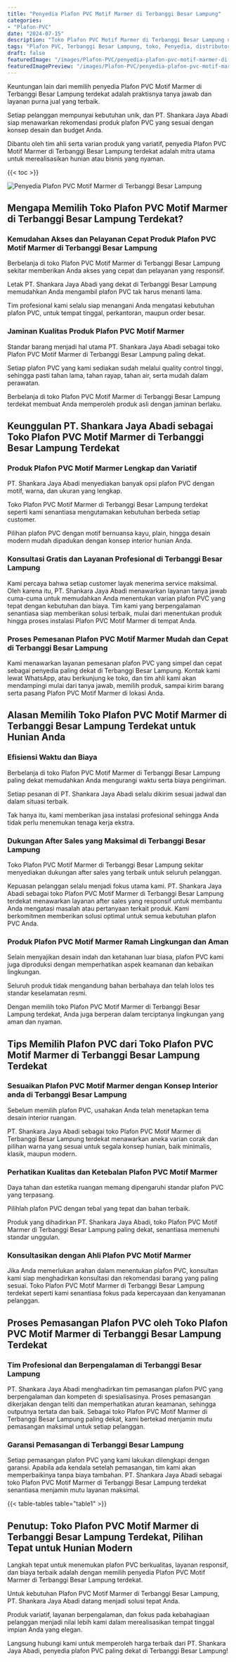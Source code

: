 ```yaml
---
title: "Penyedia Plafon PVC Motif Marmer di Terbanggi Besar Lampung"
categories:
- "Plafon-PVC"
date: "2024-07-15"
description: "Toko Plafon PVC Motif Marmer di Terbanggi Besar Lampung untuk hunian, perkantoran, serta ritel. Produk unggulan, pilihan motif, variasi warna elegan, beserta servis instalasi dikerjakan oleh tenaga ahli berpengalaman serta kepastian resmi!|Jasa distribusi Plafon PVC Motif Marmer di Terbanggi Besar Lampung untuk keperluan hunian, office, maupun gerai, dengan produk terbaik dan instalasi oleh tenaga ahli ahli serta garansi resmi.|Alternatif Plafon PVC Motif Marmer di Terbanggi Besar Lampung yang terpercaya untuk rumah, office, serta ritel, dengan produk terbaik dan penempatan oleh tenaga ahli berpengalaman serta garansi resmi.|Penyediaan Plafon PVC Motif Marmer di Terbanggi Besar Lampung untuk rumah, office, dan toko, dengan produk berkualitas dan instalasi dikerjakan oleh tenaga ahli profesional, disertai beserta kepastian resmi.}"
tags: "Plafon PVC, Terbanggi Besar Lampung, toko, Penyedia, distributor"
draft: false
featuredImage: "/images/Plafon-PVC/penyedia-plafon-pvc-motif-marmer-di-terbanggi-besar-lampung.png"
featuredImagePreview: "/images/Plafon-PVC/penyedia-plafon-pvc-motif-marmer-di-terbanggi-besar-lampung.png"
---
```


Keuntungan lain dari memilih penyedia Plafon PVC Motif Marmer di Terbanggi Besar Lampung terdekat adalah praktisnya tanya jawab dan layanan purna jual yang terbaik.

Setiap pelanggan mempunyai kebutuhan unik, dan PT. Shankara Jaya Abadi siap menawarkan rekomendasi produk plafon PVC yang sesuai dengan konsep desain dan budget Anda.

Dibantu oleh tim ahli serta varian produk yang variatif, penyedia Plafon PVC Motif Marmer di Terbanggi Besar Lampung terdekat adalah mitra utama untuk merealisasikan hunian atau bisnis yang nyaman.

{{< toc >}}

![Penyedia Plafon PVC Motif Marmer di Terbanggi Besar Lampung](/images/Plafon-PVC/Penyedia-Plafon-PVC-Motif-Marmer-di-Terbanggi-Besar-Lampung.png)

## Mengapa Memilih Toko Plafon PVC Motif Marmer di Terbanggi Besar Lampung Terdekat?

### Kemudahan Akses dan Pelayanan Cepat Produk Plafon PVC Motif Marmer di Terbanggi Besar Lampung

Berbelanja di toko Plafon PVC Motif Marmer di Terbanggi Besar Lampung sekitar memberikan Anda akses yang cepat dan pelayanan yang responsif.

Letak PT. Shankara Jaya Abadi yang dekat di Terbanggi Besar Lampung memudahkan Anda mengambil plafon PVC tak harus menanti lama.

Tim profesional kami selalu siap menangani Anda mengatasi kebutuhan plafon PVC, untuk tempat tinggal, perkantoran, maupun order besar.

### Jaminan Kualitas Produk Plafon PVC Motif Marmer

Standar barang menjadi hal utama PT. Shankara Jaya Abadi sebagai toko Plafon PVC Motif Marmer di Terbanggi Besar Lampung paling dekat.

Setiap plafon PVC yang kami sediakan sudah melalui quality control tinggi, sehingga pasti tahan lama, tahan rayap, tahan air, serta mudah dalam perawatan.

Berbelanja di toko Plafon PVC Motif Marmer di Terbanggi Besar Lampung terdekat membuat Anda memperoleh produk asli dengan jaminan berlaku.

## Keunggulan PT. Shankara Jaya Abadi sebagai Toko Plafon PVC Motif Marmer di Terbanggi Besar Lampung Terdekat

### Produk Plafon PVC Motif Marmer Lengkap dan Variatif

PT. Shankara Jaya Abadi menyediakan banyak opsi plafon PVC dengan motif, warna, dan ukuran yang lengkap.

Toko Plafon PVC Motif Marmer di Terbanggi Besar Lampung terdekat seperti kami senantiasa mengutamakan kebutuhan berbeda setiap customer.

Pilihan plafon PVC dengan motif bernuansa kayu, plain, hingga desain modern mudah dipadukan dengan konsep interior hunian Anda.

### Konsultasi Gratis dan Layanan Profesional di Terbanggi Besar Lampung

Kami percaya bahwa setiap customer layak menerima service maksimal. Oleh karena itu, PT. Shankara Jaya Abadi menawarkan layanan tanya jawab cuma-cuma untuk memudahkan Anda menentukan varian plafon PVC yang tepat dengan kebutuhan dan biaya. Tim kami yang berpengalaman senantiasa siap memberikan solusi terbaik, mulai dari menentukan produk hingga proses instalasi Plafon PVC Motif Marmer di tempat Anda.

### Proses Pemesanan Plafon PVC Motif Marmer Mudah dan Cepat di Terbanggi Besar Lampung

Kami menawarkan layanan pemesanan plafon PVC yang simpel dan cepat sebagai penyedia paling dekat di Terbanggi Besar Lampung. Kontak kami lewat WhatsApp, atau berkunjung ke toko, dan tim ahli kami akan mendampingi mulai dari tanya jawab, memilih produk, sampai kirim barang serta pasang Plafon PVC Motif Marmer di lokasi Anda.

## Alasan Memilih Toko Plafon PVC Motif Marmer di Terbanggi Besar Lampung Terdekat untuk Hunian Anda

### Efisiensi Waktu dan Biaya

Berbelanja di toko Plafon PVC Motif Marmer di Terbanggi Besar Lampung paling dekat memudahkan Anda mengurangi waktu serta biaya pengiriman.

Setiap pesanan di PT. Shankara Jaya Abadi selalu dikirim sesuai jadwal dan dalam situasi terbaik.

Tak hanya itu, kami memberikan jasa instalasi profesional sehingga Anda tidak perlu menemukan tenaga kerja ekstra.

### Dukungan After Sales yang Maksimal di Terbanggi Besar Lampung

Toko Plafon PVC Motif Marmer di Terbanggi Besar Lampung sekitar menyediakan dukungan after sales yang terbaik untuk seluruh pelanggan.

Kepuasan pelanggan selalu menjadi fokus utama kami. PT. Shankara Jaya Abadi sebagai toko Plafon PVC Motif Marmer di Terbanggi Besar Lampung terdekat menawarkan layanan after sales yang responsif untuk membantu Anda mengatasi masalah atau pertanyaan terkait produk. Kami berkomitmen memberikan solusi optimal untuk semua kebutuhan plafon PVC Anda.

### Produk Plafon PVC Motif Marmer Ramah Lingkungan dan Aman

Selain menyajikan desain indah dan ketahanan luar biasa, plafon PVC kami juga diproduksi dengan memperhatikan aspek keamanan dan kebaikan lingkungan.

Seluruh produk tidak mengandung bahan berbahaya dan telah lolos tes standar keselamatan resmi.

Dengan memilih toko Plafon PVC Motif Marmer di Terbanggi Besar Lampung terdekat, Anda juga berperan dalam terciptanya lingkungan yang aman dan nyaman.

## Tips Memilih Plafon PVC dari Toko Plafon PVC Motif Marmer di Terbanggi Besar Lampung Terdekat

### Sesuaikan Plafon PVC Motif Marmer dengan Konsep Interior anda di Terbanggi Besar Lampung

Sebelum memilih plafon PVC, usahakan Anda telah menetapkan tema desain interior ruangan.

PT. Shankara Jaya Abadi sebagai toko Plafon PVC Motif Marmer di Terbanggi Besar Lampung terdekat menawarkan aneka varian corak dan pilihan warna yang sesuai untuk segala konsep hunian, baik minimalis, klasik, maupun modern.

### Perhatikan Kualitas dan Ketebalan Plafon PVC Motif Marmer

Daya tahan dan estetika ruangan memang dipengaruhi standar plafon PVC yang terpasang.

Pilihlah plafon PVC dengan tebal yang tepat dan bahan terbaik.

Produk yang dihadirkan PT. Shankara Jaya Abadi, toko Plafon PVC Motif Marmer di Terbanggi Besar Lampung paling dekat, senantiasa memenuhi standar unggulan.

### Konsultasikan dengan Ahli Plafon PVC Motif Marmer

Jika Anda memerlukan arahan dalam menentukan plafon PVC, konsultan kami siap menghadirkan konsultasi dan rekomendasi barang yang paling sesuai. Toko Plafon PVC Motif Marmer di Terbanggi Besar Lampung terdekat seperti kami senantiasa fokus pada kepercayaan dan kenyamanan pelanggan.

## Proses Pemasangan Plafon PVC oleh Toko Plafon PVC Motif Marmer di Terbanggi Besar Lampung Terdekat

### Tim Profesional dan Berpengalaman di Terbanggi Besar Lampung

PT. Shankara Jaya Abadi menghadirkan tim pemasangan plafon PVC yang berpengalaman dan kompeten di spesialisasinya. Proses pemasangan dikerjakan dengan teliti dan memperhatikan aturan keamanan, sehingga outputnya tertata dan baik. Sebagai toko Plafon PVC Motif Marmer di Terbanggi Besar Lampung paling dekat, kami bertekad menjamin mutu pemasangan maksimal untuk setiap pelanggan.

### Garansi Pemasangan di Terbanggi Besar Lampung

Setiap pemasangan plafon PVC yang kami lakukan dilengkapi dengan garansi. Apabila ada kendala setelah pemasangan, tim kami akan memperbaikinya tanpa biaya tambahan. PT. Shankara Jaya Abadi sebagai toko Plafon PVC Motif Marmer di Terbanggi Besar Lampung terdekat senantiasa menjamin mutu layanan maksimal.

{{< table-tables table="table1" >}}

## Penutup: Toko Plafon PVC Motif Marmer di Terbanggi Besar Lampung Terdekat, Pilihan Tepat untuk Hunian Modern

Langkah tepat untuk menemukan plafon PVC berkualitas, layanan responsif, dan biaya terbaik adalah dengan memilih penyedia Plafon PVC Motif Marmer di Terbanggi Besar Lampung terdekat.

Untuk kebutuhan Plafon PVC Motif Marmer di Terbanggi Besar Lampung, PT. Shankara Jaya Abadi datang menjadi solusi tepat Anda.

Produk variatif, layanan berpengalaman, dan fokus pada kebahagiaan pelanggan menjadi nilai lebih kami dalam merealisasikan tempat tinggal impian Anda yang elegan.

Langsung hubungi kami untuk memperoleh harga terbaik dari PT. Shankara Jaya Abadi, penyedia plafon PVC paling dekat di Terbanggi Besar Lampung!
